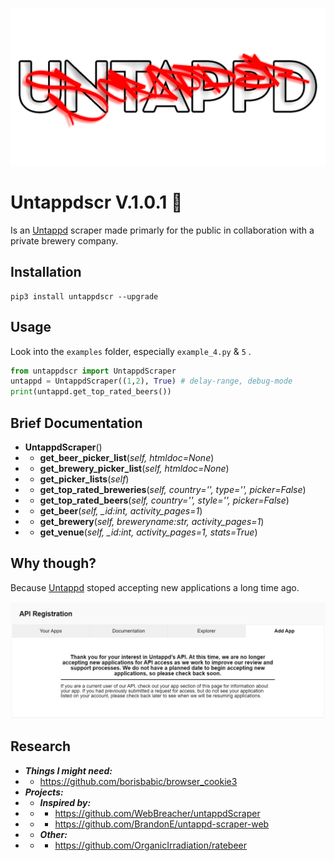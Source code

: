 
<p align="center">
<img src="imgs/img1.png">
</p>

# Untappdscr V.1.0.1 🍻
Is an [Untappd](https://untappd.com) scraper made primarly for the public in collaboration with a private brewery company.


## Installation
```terminal
pip3 install untappdscr --upgrade
```

## Usage
Look into the `examples` folder, especially `example_4.py` & `5` .
```python
from untappdscr import UntappdScraper
untappd = UntappdScraper((1,2), True) # delay-range, debug-mode
print(untappd.get_top_rated_beers())
```

## Brief Documentation
* **UntappdScraper**()
* * **get_beer_picker_list**(*self, htmldoc=None*)
* * **get_brewery_picker_list**(*self, htmldoc=None*)
* * **get_picker_lists**(*self*)
* * **get_top_rated_breweries**(*self, country='', type='', picker=False*)
* * **get_top_rated_beers**(*self, country='', style='', picker=False*)
* * **get_beer**(*self, _id:int, activity_pages=1*)
* * **get_brewery**(*self, breweryname:str, activity_pages=1*)
* * **get_venue**(*self, _id:int, activity_pages=1, stats=True*)


## Why though?
Because [Untappd](https://untappd.com) stoped accepting new applications a long time ago.
<p align="center">
<img src="imgs/img2.jpg">
</p>


## Research
* ***Things I might need:***
* * https://github.com/borisbabic/browser_cookie3
* ***Projects:***
* * ***Inspired by:***
* * * https://github.com/WebBreacher/untappdScraper
* * * https://github.com/BrandonE/untappd-scraper-web
* * ***Other:***
* * * https://github.com/OrganicIrradiation/ratebeer